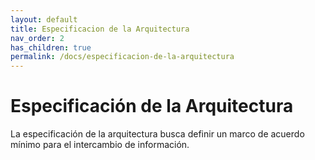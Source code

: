 ```yaml
---
layout: default
title: Especificacion de la Arquitectura
nav_order: 2
has_children: true
permalink: /docs/especificacion-de-la-arquitectura
---
```


# Especificación de la Arquitectura

La especificación de la arquitectura busca definir un marco de acuerdo mínimo para el intercambio de información.
